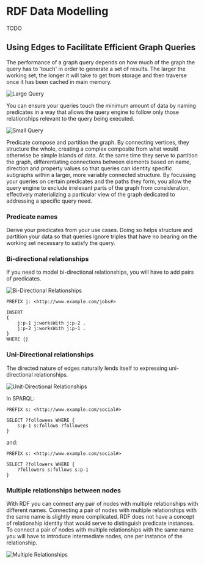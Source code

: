 # RDF Data Modelling

TODO

## Using Edges to Facilitate Efficient Graph Queries

The performance of a graph query depends on how much of the graph the query has to 'touch' in order to generate a set of results. The larger the working set, the longer it will take to get from storage and then traverse once it has been cached in main memory.

![Large Query](large-query.png)

You can ensure your queries touch the minimum amount of data by naming predicates in a way that allows the query engine to follow only those relationships relevant to the query being executed. 

![Small Query](small-query.png)

Predicate compose and partition the graph. By connecting vertices, they structure the whole, creating a complex composite from what would otherwise be simple islands of data. At the same time they serve to partition the graph, differentiating connections between elements based on name, direction and property values so that queries can identity specific subgraphs within a larger, more variably connected structure. By focussing your queries on certain predicates and the paths they form, you allow the query engine to exclude irrelevant parts of the graph from consideration, effectively materializing a particular view of the graph dedicated to addressing a specific query need.

### Predicate names

Derive your predicates from your use cases. Doing so helps structure and partition your data so that queries ignore triples that have no bearing on the working set necessary to satisfy the query.

### Bi-directional relationships

If you need to model bi-directional relationships, you will have to add pairs of predicates.

![Bi-Directional Relationships](bi-directional-relationships.png)

```
PREFIX j: <http://www.example.com/jobs#>

INSERT
{
    j:p-1 j:worksWith j:p-2 .
    j:p-2 j:worksWith j:p-1 .
}
WHERE {}
```

### Uni-Directional relationships

The directed nature of edges naturally lends itself to expressing uni-directional relationships.

![Unit-Directional Relationships](uni-directional-relationships.png)

In SPARQL:

```
PREFIX s: <http://www.example.com/social#>

SELECT ?followees WHERE {
    s:p-1 s:follows ?followees
}
```

and:

```
PREFIX s: <http://www.example.com/social#>

SELECT ?followers WHERE {
    ?followers s:follows s:p-1
}
```

### Multiple relationships between nodes

With RDF you can connect any pair of nodes with multiple relationships with different names. Connecting a pair of nodes with multiple relationships with the same name is slightly more complicated. RDF does not have a concept of relationship identity that would serve to distinguish predicate instances. To connect a pair of nodes with multiple relationships with the same name you will have to introduce intermediate nodes, one per instance of the relationship.

![Multiple Relationships](multiple-relationships.png)





